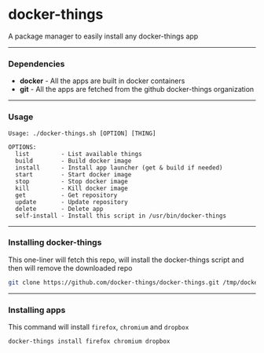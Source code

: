# docker-things

A package manager to easily install any docker-things app

--------------------------------------------------------------------------------

### Dependencies

 - **docker** - All the apps are built in docker containers
 - **git**    - All the apps are fetched from the github docker-things organization

--------------------------------------------------------------------------------

### Usage

```
Usage: ./docker-things.sh [OPTION] [THING]

OPTIONS:
  list         - List available things
  build        - Build docker image
  install      - Install app launcher (get & build if needed)
  start        - Start docker image
  stop         - Stop docker image
  kill         - Kill docker image
  get          - Get repository
  update       - Update repository
  delete       - Delete app
  self-install - Install this script in /usr/bin/docker-things
```

--------------------------------------------------------------------------------

### Installing docker-things

This one-liner will fetch this repo, will install the docker-things script and then will remove the downloaded repo

```sh
git clone https://github.com/docker-things/docker-things.git /tmp/docker-things && bash /tmp/docker-things/docker-things.sh self-install && rm -rf /tmp/docker-things
```

--------------------------------------------------------------------------------

### Installing apps

This command will install `firefox`, `chromium` and `dropbox`

```sh
docker-things install firefox chromium dropbox
```
